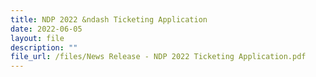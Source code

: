 ```yaml
---
title: NDP 2022 &ndash Ticketing Application
date: 2022-06-05
layout: file
description: ""
file_url: /files/News Release - NDP 2022 Ticketing Application.pdf
---
```


